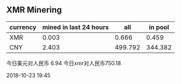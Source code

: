 ## XMR Minering

|currency|mined in last 24 hours|all|in pool|
|---|---|---|---|
|XMR|0.003|0.666|0.459|
|CNY|2.403|499.792|344.382|

今日美元对人民币 6.94	今日xmr对人民币750.18


2018-10-23 19:45